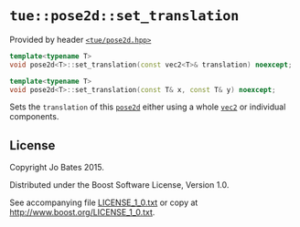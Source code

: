 `tue::pose2d::set_translation`
======================
Provided by header [`<tue/pose2d.hpp>`](../../headers/pose2d.md)

```c++
template<typename T>
void pose2d<T>::set_translation(const vec2<T>& translation) noexcept;

template<typename T>
void pose2d<T>::set_translation(const T& x, const T& y) noexcept;
```

Sets the `translation` of this [`pose2d`](../../headers/pose2d.md) either using
a whole [`vec2`](../../headers/vec.md) or individual components.

License
-------
Copyright Jo Bates 2015.

Distributed under the Boost Software License, Version 1.0.

See accompanying file [LICENSE_1_0.txt](../../../LICENSE_1_0.txt) or copy at
http://www.boost.org/LICENSE_1_0.txt.
